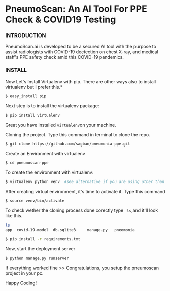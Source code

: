 # PneumoScan: An AI Tool For PPE Check & COVID19 Testing

### INTRODUCTION

PneumoScan.ai is developed to be a secured AI tool with the purpose to assist radiologists with COVID-19 dectection on chest X-ray, and medical staff's PPE safety check amid this COVID-19 pandemics.


### INSTALL
Now Let's Install Virtualenv with pip. There are other ways also to install virtualenv but I prefer this.*

```sh
$ easy_install pip
```
Next step is to install the virtualenv package: 

```sh
$ pip install virtualenv
```

Great you have installed ```virtualenv```on your machine.

Cloning the project. Type this command in terminal to clone the repo.
```sh
$ git clone https://github.com/sagban/pneumonia-ppe.git
```

Create an Environment with virtualenv
```sh
$ cd pneumoscan-ppe
```
To create the environment with virtualenv:
```sh
$ virtualenv python venv  #see alternative if you are using other than LINUX/UNIX.
```
 After creating virtual environment, it's time to activate it. Type this command
```sh
$ source venv/bin/activate
```

To check wether the cloning process done corectly type ``` ls```,and it'll look like this.
```sh
ls
app  covid-19-model  db.sqlite3     manage.py   pneomonia               ppe-check   requirements.txt    venv
``` 

```sh
$ pip install -r requirements.txt
```
Now, start the deployment server
```sh
$ python manage.py runserver
```
If everything worked fine >>
Congratulations, you setup the pneumoscan project in your pc.





Happy Coding!
